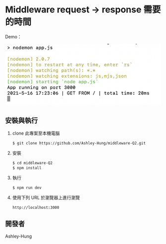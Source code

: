 # Middleware request -> response 需要的時間

Demo：

![demo image](https://github.com/Ashley-Hung/middleware-Q2/blob/master/Q2.png)



## 安裝與執行

1. clone 此專案至本機電腦

   ```
   $ git clone https://github.com/Ashley-Hung/middleware-Q2.git
   ```

2. 安裝

   ```
   $ cd middleware-Q2
   $ npm install
   ```

3. 執行

   ```
   $ npm run dev
   ```

4. 使用下列 URL 於瀏覽器上進行瀏覽

   ```
   http://localhost:3000
   ```




## 開發者

Ashley-Hung




